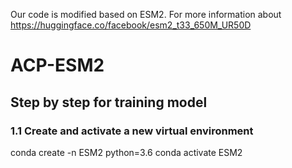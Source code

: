 Our code is modified based on ESM2. For more information about https://huggingface.co/facebook/esm2_t33_650M_UR50D
# ACP-ESM2
## Step by step for training model	
### 1.1 Create and activate a new virtual environment
conda create -n ESM2 python=3.6
conda activate ESM2
